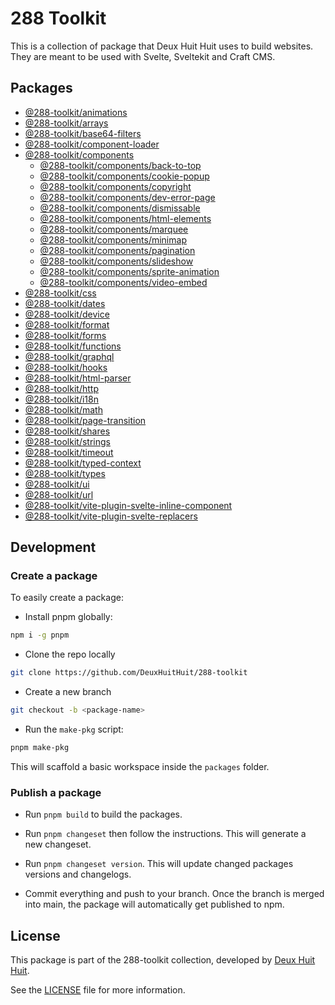 # 288 Toolkit

This is a collection of package that Deux Huit Huit uses to build websites. They are meant to be
used with Svelte, Sveltekit and Craft CMS.

## Packages

-   [@288-toolkit/animations](./packages/animations/README.md)
-   [@288-toolkit/arrays](./packages/arrays/README.md)
-   [@288-toolkit/base64-filters](./packages/base64-filters/README.md)
-   [@288-toolkit/component-loader](./packages/component-loader/README.md)
-   [@288-toolkit/components](./packages/components/README.md)
    -   [@288-toolkit/components/back-to-top](./packages/components/back-to-top/README.md)
    -   [@288-toolkit/components/cookie-popup](./packages/components/cookie-popup/README.md)
    -   [@288-toolkit/components/copyright](./packages/components/copyright/README.md)
    -   [@288-toolkit/components/dev-error-page](./packages/components/dev-error-page/README.md)
    -   [@288-toolkit/components/dismissable](./packages/components/dismissable/README.md)
    -   [@288-toolkit/components/html-elements](./packages/components/html-elements/README.md)
    -   [@288-toolkit/components/marquee](./packages/components/marquee/README.md)
    -   [@288-toolkit/components/minimap](./packages/components/minimap/README.md)
    -   [@288-toolkit/components/pagination](./packages/components/pagination/README.md)
    -   [@288-toolkit/components/slideshow](./packages/components/slideshow/README.md)
    -   [@288-toolkit/components/sprite-animation](./packages/components/sprite-animation/README.md)
    -   [@288-toolkit/components/video-embed](./packages/components/video-embed/README.md)
-   [@288-toolkit/css](./packages/css/README.md)
-   [@288-toolkit/dates](./packages/dates/README.md)
-   [@288-toolkit/device](./packages/device/README.md)
-   [@288-toolkit/format](./packages/format/README.md)
-   [@288-toolkit/forms](./packages/forms/README.md)
-   [@288-toolkit/functions](./packages/functions/README.md)
-   [@288-toolkit/graphql](./packages/graphql/README.md)
-   [@288-toolkit/hooks](./packages/hooks/README.md)
-   [@288-toolkit/html-parser](./packages/html-parser/README.md)
-   [@288-toolkit/http](./packages/http/README.md)
-   [@288-toolkit/i18n](./packages/i18n/README.md)
-   [@288-toolkit/math](./packages/math/README.md)
-   [@288-toolkit/page-transition](./packages/page-transition/README.md)
-   [@288-toolkit/shares](./packages/shares/README.md)
-   [@288-toolkit/strings](./packages/strings/README.md)
-   [@288-toolkit/timeout](./packages/timeout/README.md)
-   [@288-toolkit/typed-context](./packages/typed-context/README.md)
-   [@288-toolkit/types](./packages/types/README.md)
-   [@288-toolkit/ui](./packages/ui/README.md)
-   [@288-toolkit/url](./packages/url/README.md)
-   [@288-toolkit/vite-plugin-svelte-inline-component](./packages/vite-plugin-svelte-inline-component/README.md)
-   [@288-toolkit/vite-plugin-svelte-replacers](./packages/vite-plugin-svelte-replacers/README.md)

## Development

### Create a package

To easily create a package:

-   Install pnpm globally:

```sh
npm i -g pnpm
```

-   Clone the repo locally

```sh
git clone https://github.com/DeuxHuitHuit/288-toolkit
```

-   Create a new branch

```sh
git checkout -b <package-name>
```

-   Run the `make-pkg` script:

```sh
pnpm make-pkg
```

This will scaffold a basic workspace inside the `packages` folder.

### Publish a package

-   Run `pnpm build` to build the packages.

-   Run `pnpm changeset` then follow the instructions. This will generate a new changeset.

-   Run `pnpm changeset version`. This will update changed packages versions and changelogs.

-   Commit everything and push to your branch. Once the branch is merged into main, the package will
    automatically get published to npm.

## License

This package is part of the 288-toolkit collection, developed by
[Deux Huit Huit](https://deuxhuithuit.com/).

See the [LICENSE](./LICENSE) file for more information.
